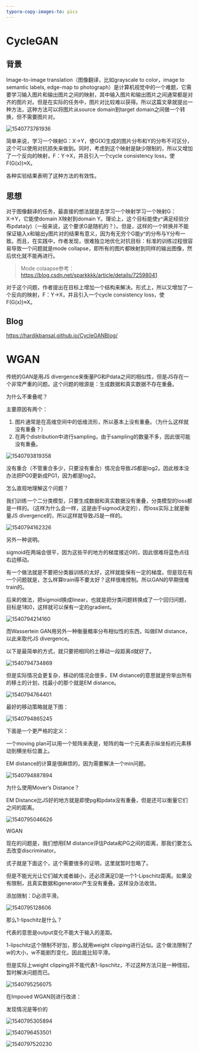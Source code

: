 ```yaml
---
typora-copy-images-to: pics
---
```


# CycleGAN

## 背景

Image-to-image translation（图像翻译，比如grayscale to color，image to semantic labels, edge-map to photograph）是计算机视觉中的一个难题，它需要学习输入图片和输出图片之间的映射，其中输入图片和输出图片之间通常都是对齐的图片对。但是在实际的任务中，图片对比较难以获得。所以这篇文章就提出一种方法，这种方法可以将图片从source domain到target domain之间做一个转换，但不需要图片对。

![1540773781936](pics/1540773781936.png)

简单来说，学习一个映射G：X→Y，使G(X)生成的图片分布和Y的分布不可区分，这个可以使用对抗损失来做到。同时，考虑到这个映射是缺少限制的，所以又增加了一个反向的映射，F：Y→X，并且引入一个cycle consistency loss，使F(G(x))≈X。

各种实验结果表明了这种方法的有效性。

## 思想

对于图像翻译的任务，最直接的想法就是去学习一个映射学习一个映射G：X→Y，它能使domain X映射到domain Y。理论上，这个目标能使y^满足经验分布pdata(y)（一般来说，这个要求G是随机的？）。但是，这样的一个转换并不能保证输入x和输出y图片对的结果有意义，因为有无穷个G能y^的分布与Y分布一致。而且，在实践中，作者发现，很难独立地优化对抗目标：标准的训练过程很容易导致一个问题就是mode collapse，即所有的图片都映射到同样的输出图像，然后优化就不能再进行。

> Mode colaapse参考：https://blog.csdn.net/sparkkkk/article/details/72598041

对于这个问题，作者提出在目标上增加一个结构来解决。形式上，所以又增加了一个反向的映射，F：Y→X，并且引入一个cycle consistency loss，使F(G(x))≈X。





## Blog



https://hardikbansal.github.io/CycleGANBlog/

# WGAN

传统的GAN是用JS divergence来衡量PG和Pdata之间的相似性，但是JS存在一个非常严重的问题。这个问题的根源是：生成数据和真实数据不存在重叠。

为什么不重叠呢？

主要原因有两个：

1. 图片通常是在高维空间中的低维流形，所以基本上没有重叠。（为什么这样就没有重叠？）
2. 在两个distribution中进行sampling，由于sampling的数量不多，因此很可能没有重叠。

![1540793819358](pics/1540793819358.png)

没有重合（不管重合多少，只要没有重合）情况会导致JS都是log2。因此根本没办法把PG0更新成PG1，因为都是log2。

怎么直观地理解这个问题？

我们训练一个二分类模型，只要生成数据和真实数据没有重叠，分类模型的loss都是一样的。（这样为什么会一样，这是由于sigmod决定的），而loss实际上就是衡量JS divergence的，所以这样就导致JS是一样的。

![1540794162326](pics/1540794162326.png)

另外一种说明。

sigmoid在两端会很平，因为这些平的地方的梯度接近0的，因此很难将蓝色点往右边移动。

有一个做法就是不要把分类器训练的太好，这样就能保有一定的梯度。但是现在有一个问题就是，怎么样算train得不要太好？这样很难控制。所以GAN的早期很难train的。

后来的做法，把sigmoid换成linear，也就是把分类问题转换成了一个回归问题，目标是1和0，这样就可以保有一定的gradient。

![1540794214160](pics/1540794214160.png)



而Wassertein GAN用另外一种衡量概率分布相似性的东西，叫做EM distance，以此来取代JS divergence。

以下是最简单的方式，就只要把相同的土移动一段距离d就好了。

![1540794734869](pics/1540794734869.png)

但是实际情况会更复杂，移动的情况会很多，EM distance的意思就是穷举出所有的移土的计划，找最小的那个就是EM distance。

![1540794764401](pics/1540794764401.png)

最好的移动策略就是下图：

![1540794865245](pics/1540794865245.png)

下面是一个更严格的定义：

一个moving plan可以用一个矩阵来表是，矩阵的每一个元素表示纵坐标的元素移动到横坐标位置上。

EM distance的计算是很麻烦的，因为需要解决一个min问题。



![1540794887894](pics/1540794887894.png)



为什么使用Mover‘s Distance？

EM Distance比JS好的地方就是即使pg和pdata没有重叠，但是还可以衡量它们之间的距离。

![1540795046626](pics/1540795046626.png)



WGAN

现在的问题是，我们想用EM distance评估Pdata和PG之间的距离，那我们要怎么去改变discriminator。

式子就是下面这个，这个需要很多的证明，这里就暂时忽略了。

但是不能光光让它们越大或者越小，还必须满足D是一个1-Lipschitz距离。如果没有限制，且真实数据和generator产生没有重叠。这样没办法收敛。

添加限制：D必须平滑。

![1540795128606](pics/1540795128606.png)

那么1-lipschitz是什么？

代表的意思是output变化不能大于输入的差距。

1-lipschitz这个限制不好加，那么就用weight clipping进行近似。这个做法限制了w的大小，w不能剧烈变化，因此能比较平滑。

但是实际上weight clipping并不能代表1-lipschitz，不过这种方法只是一种怪招，暂时解决问题而已。

![1540795256075](pics/1540795256075.png)

在Impoved WGAN则进行改进：

发现情况是等价的

![1540795305894](pics/1540795305894.png)



![1540796453501](pics/1540796453501.png)



![1540797520230](pics/1540797520230.png)



